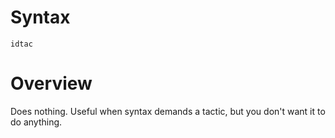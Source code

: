 # Syntax
`idtac`

# Overview
Does nothing. Useful when syntax demands a tactic, but you don't want it to do anything.